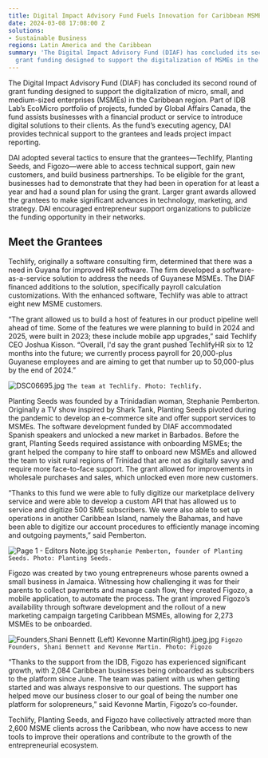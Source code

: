 ```yaml
---
title: Digital Impact Advisory Fund Fuels Innovation for Caribbean MSMEs
date: 2024-03-08 17:08:00 Z
solutions:
- Sustainable Business
regions: Latin America and the Caribbean
summary: 'The Digital Impact Advisory Fund (DIAF) has concluded its second round of
  grant funding designed to support the digitalization of MSMEs in the Caribbean region. '
---
```


The Digital Impact Advisory Fund (DIAF) has concluded its second round of grant funding designed to  support the digitalization of micro, small, and medium-sized enterprises (MSMEs) in the Caribbean region. Part of IDB Lab’s EcoMicro portfolio of projects, funded by Global Affairs Canada, the fund assists businesses with a financial product or service to introduce digital solutions to their clients. As the fund’s executing agency, DAI provides technical support to the grantees and leads project impact reporting.

DAI adopted several tactics to ensure that the grantees—Techlify, Planting Seeds, and Figozo—were able to access technical support, gain new customers, and build business partnerships. To be eligible for the grant, businesses had to demonstrate that they had been in operation for at least a year and had a sound plan for using the grant. Larger grant awards allowed the grantees to make significant advances in technology, marketing, and strategy. DAI encouraged entrepreneur support organizations to publicize the funding opportunity in their networks.

## Meet the Grantees

Techlify, originally a software consulting firm, determined that there was a need in Guyana for improved HR software. The firm developed a software-as-a-service solution to address the needs of Guyanese MSMEs. The DIAF financed additions to the solution, specifically payroll calculation customizations. With the enhanced software, Techlify was able to attract eight new MSME customers.

“The grant allowed us to build a host of features in our product pipeline well ahead of time. Some of the features we were planning to build in 2024 and 2025, were built in 2023; these include mobile app upgrades,” said Techlify CEO Joshua Kisson. “Overall, I'd say the grant pushed TechlifyHR six to 12 months into the future; we currently process payroll for 20,000-plus Guyanese employees and are aiming to get that number up to 50,000-plus by the end of 2024.”

![DSC06695.jpg](/uploads/DSC06695.jpg)
`The team at Techlify. Photo: Techlify.`

Planting Seeds was founded by a Trinidadian woman, Stephanie Pemberton. Originally a TV show inspired by Shark Tank, Planting Seeds pivoted during the pandemic to develop an e-commerce site and offer support services to MSMEs. The software development funded by DIAF accommodated Spanish speakers and unlocked a new market in Barbados. Before the grant, Planting Seeds required assistance with onboarding MSMEs; the grant helped the company to hire staff to onboard new MSMEs and allowed the team to visit rural regions of Trinidad that are not as digitally savvy and require more face-to-face support. The grant allowed for improvements in wholesale purchases and sales, which unlocked even more new customers.

“Thanks to this fund we were able to fully digitize our marketplace delivery service and were able to develop a custom API that has allowed us to service and digitize 500 SME subscribers. We were also able to set up operations in another Caribbean Island, namely the Bahamas, and have been able to digitize our account procedures to efficiently manage incoming and outgoing payments,” said Pemberton.



![Page 1 - Editors Note.jpg](/uploads/Page%201%20-%20Editors%20Note.jpg)
`Stephanie Pemberton, founder of Planting Seeds. Photo: Planting Seeds.`

Figozo was created by two young entrepreneurs whose parents owned a small business in Jamaica. Witnessing how challenging it was for their parents to collect payments and manage cash flow, they created Figozo, a mobile application, to automate the process. The grant improved Figozo’s availability through software development and the rollout of a new marketing campaign targeting Caribbean MSMEs, allowing for 2,273 MSMEs to be onboarded.

![Founders,Shani Bennett (Left) Kevonne Martin(Right).jpeg.jpg](/uploads/Founders,Shani%20Bennett%20(Left)%20Kevonne%20Martin(Right).jpeg.jpg)
`Figozo Founders, Shani Bennett and Kevonne Martin. Photo: Figozo`

“Thanks to the support from the IDB, Figozo has experienced significant growth, with 2,084 Caribbean businesses being onboarded as subscribers to the platform since June. The team was patient with us when getting started and was always responsive to our questions. The support has helped move our business closer to our goal of being the number one platform for solopreneurs,” said Kevonne Martin, Figozo’s co-founder.

Techlify, Planting Seeds, and Figozo have collectively attracted more than 2,600 MSME clients across the Caribbean, who now have access to new tools to improve their operations and contribute to the growth of the entrepreneurial ecosystem.